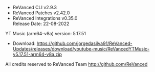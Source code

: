 - ReVanced CLI v2.9.3  
- ReVanced Patches v2.42.0  
- ReVanced Integrations v0.35.0  
Release Date: 22-08-2022
  

YT Music (arm64-v8a) version: 5.17.51  
- Download: https://github.com/jorgedasilva91/ReVanced-Updates/releases/download/youtube-music/ReVancedYTMusic-v5.17.51-arm64-v8a.zip  

All credits reserved to ReVanced Team
http://github.com/ReVanced  
